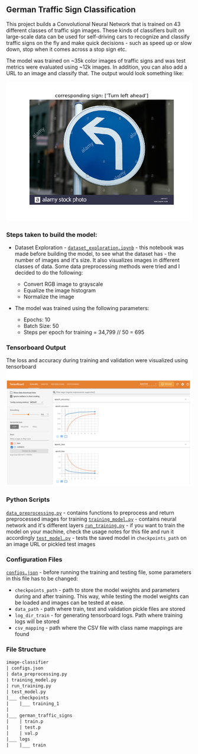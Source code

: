 ## German Traffic Sign Classification

This project builds a Convolutional Neural Network that is trained on 43 different classes of traffic sign images. These kinds of classifiers built on large-scale data can be used for self-driving cars to recognize and classify traffic signs on the fly and make quick decisions - such as speed up or slow down, stop when it comes across a stop sign etc. 

The model was trained on ~35k color images of traffic signs and was test metrics were evaluated using ~12k images. In addition, you can also add a URL to an image and classify that. The output would look something like: 

![](https://github.com/sreenithibalasu/image_classifier/blob/main/images/Figure_1.png)

### Steps taken to build the model:
- Dataset Exploration - [`dataset_exploration.ipynb`](https://github.com/sreenithibalasu/image_classifier/blob/main/dataset_exploreation.ipynb) - this notebook was made before building the model, to see what the dataset has - the number of images and it's size. It also visualizes images in different classes of data. Some data preprocessing methods were tried and I decided to do the following:
  - Convert RGB image to grayscale
  -  Equalize the image histogram
  -  Normalize the image

- The model was trained using the following parameters: 
  - Epochs: 10
  - Batch Size: 50
  - Steps per epoch for training = 34,799 // 50 = 695

### Tensorboard Output
The loss and accuracy during training and validation were visualized using tensorboard
![](https://github.com/sreenithibalasu/image_classifier/blob/main/images/Screen%20Shot%202021-09-17%20at%208.10.17%20PM.png)

### Python Scripts
[`data_preprocessing,py`](https://github.com/sreenithibalasu/image_classifier/blob/main/data_preprocessing.py) - contains functions to preprocess and return preprocessed images for training
[`training_model.py`](https://github.com/sreenithibalasu/image_classifier/blob/main/training_model.py) - contains neural network and it's different layers
[`run_training.py`](https://github.com/sreenithibalasu/image_classifier/blob/main/run_training.py) - if you want to train the model on your machine, check the usage notes for this file and run it accordingly
[`test_model.py`](https://github.com/sreenithibalasu/image_classifier/blob/main/test_model.py) - tests the saved model in `checkpoints_path` on an image URL or pickled test images

### Configuration Files
[`configs.json`](https://github.com/sreenithibalasu/image_classifier/blob/main/configs.json) - before running the training and testing file, some parameters in this file has to be changed:
- `checkpoints_path` - path to store the model weights and parameters during and after training. This way, while testing the model weights can be loaded and images can be tested at ease. 
- `data_path` - path where train, test and validation pickle files are stored
- `log_dir_train` - for generating tensorboard logs. Path where training logs will be stored
- `csv_mapping` - path where the CSV file with class name mappings are found

### File Structure

```
image-classifier
| configs.json
| data_preprocessing.py
| training_model.py
| run_training.py
| test_model.py
|___ checkpoints
|    |___ training_1
|
|___ german_traffic_signs
|    | train.p
|    | test.p
|    | val.p
|___ logs
|    |___ train

```

